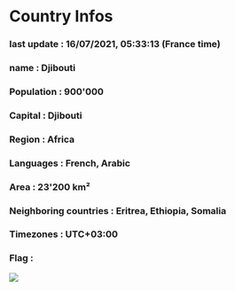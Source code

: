 # Country  Infos
### last update : 16/07/2021, 05:33:13 (France time)

### name : Djibouti
### Population : 900'000
### Capital : Djibouti
### Region : Africa
### Languages : French, Arabic
### Area : 23'200 km²
### Neighboring countries : Eritrea, Ethiopia, Somalia
### Timezones : UTC+03:00

### Flag :
![](https://restcountries.eu/data/dji.svg)